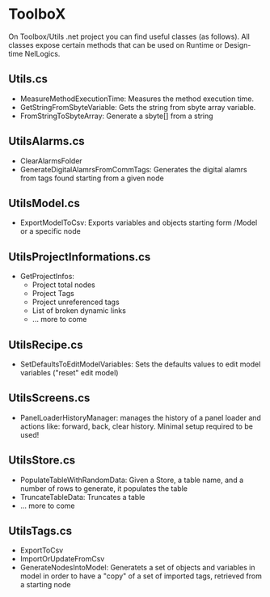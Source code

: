 # ToolboX

On Toolbox/Utils .net project you can find useful classes (as follows).
All classes expose certain methods that can be used on Runtime or Design-time NelLogics.

## Utils.cs
- MeasureMethodExecutionTime: Measures the method execution time.
- GetStringFromSbyteVariable: Gets the string from sbyte array variable.
- FromStringToSbyteArray: Generate a sbyte[] from a string

## UtilsAlarms.cs
- ClearAlarmsFolder
- GenerateDigitalAlamrsFromCommTags: Generates the digital alamrs from tags found starting from a given node

## UtilsModel.cs
- ExportModelToCsv: Exports variables and objects starting form /Model or a specific node

## UtilsProjectInformations.cs
- GetProjectInfos:
  - Project total nodes
  - Project Tags
  - Project unreferenced tags
  - List of broken dynamic links
  - ... more to come
 
## UtilsRecipe.cs
- SetDefaultsToEditModelVariables: Sets the defaults values to edit model variables ("reset" edit model)

## UtilsScreens.cs
- PanelLoaderHistoryManager: manages the history of a panel loader and actions like: forward, back, clear history. Minimal setup required to be used!

## UtilsStore.cs
- PopulateTableWithRandomData: Given a Store, a table name, and a number of rows to generate, it populates the table
- TruncateTableData: Truncates a table
- ... more to come

## UtilsTags.cs
- ExportToCsv
- ImportOrUpdateFromCsv
- GenerateNodesIntoModel: Generatets a set of objects and variables in model in order to have a "copy" of a set of imported tags, retrieved from a starting node
